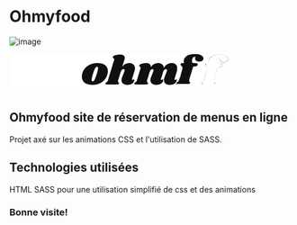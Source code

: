 # Ohmyfood
![image](https://user-images.githubusercontent.com/72757068/151578719-f29ef6b6-ede8-4392-a2cf-9e059f6b2f42.png)


![logo](https://github.com/Crossy1/BrianCrosdale_project-3_04-01-22_A/blob/main/BrianCrosdale_project-3_04-01-22_A/images/logo/ohmyfood.png)



## Ohmyfood site de réservation de menus en ligne
Projet axé sur les animations CSS et l'utilisation de SASS.

## Technologies utilisées
HTML SASS pour une utilisation simplifié de css et des animations

### Bonne visite!

